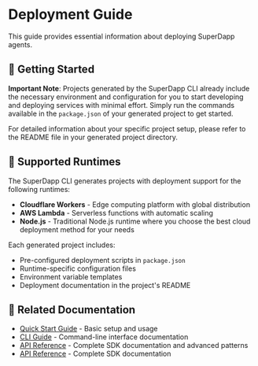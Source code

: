 # Deployment Guide

This guide provides essential information about deploying SuperDapp agents.

## 🚀 Getting Started

**Important Note**: Projects generated by the SuperDapp CLI already include the necessary environment and configuration for you to start developing and deploying services with minimal effort. Simply run the commands available in the `package.json` of your generated project to get started.

For detailed information about your specific project setup, please refer to the README file in your generated project directory.

## 🚀 Supported Runtimes

The SuperDapp CLI generates projects with deployment support for the following runtimes:

- **Cloudflare Workers** - Edge computing platform with global distribution
- **AWS Lambda** - Serverless functions with automatic scaling
- **Node.js** - Traditional Node.js runtime where you choose the best cloud deployment method for your needs

Each generated project includes:

- Pre-configured deployment scripts in `package.json`
- Runtime-specific configuration files
- Environment variable templates
- Deployment documentation in the project's README

## 🔗 Related Documentation

- [Quick Start Guide](./quick-start.md) - Basic setup and usage
- [CLI Guide](./cli-guide.md) - Command-line interface documentation
- [API Reference](./api-reference.md) - Complete SDK documentation and advanced patterns
- [API Reference](./api-reference.md) - Complete SDK documentation
